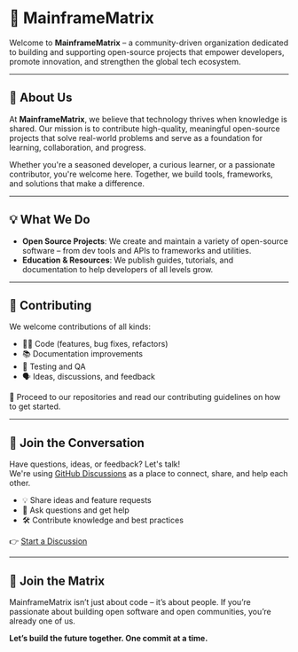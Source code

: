 # 🧠 MainframeMatrix

Welcome to **MainframeMatrix** – a community-driven organization dedicated to building and supporting open-source projects that empower developers, promote innovation, and strengthen the global tech ecosystem.

---

## 🌟 About Us

At **MainframeMatrix**, we believe that technology thrives when knowledge is shared. Our mission is to contribute high-quality, meaningful open-source projects that solve real-world problems and serve as a foundation for learning, collaboration, and progress.

Whether you're a seasoned developer, a curious learner, or a passionate contributor, you're welcome here. Together, we build tools, frameworks, and solutions that make a difference.

---

## 💡 What We Do

* **Open Source Projects**: We create and maintain a variety of open-source software – from dev tools and APIs to frameworks and utilities.
* **Education & Resources**: We publish guides, tutorials, and documentation to help developers of all levels grow.

---

## 🤝 Contributing

We welcome contributions of all kinds:

* 🧑‍💻 Code (features, bug fixes, refactors)
* 📚 Documentation improvements
* 🧪 Testing and QA
* 🗣️ Ideas, discussions, and feedback

📖 Proceed to our repositories and read our contributing guidelines on how to get started.

---

## 💬 Join the Conversation

Have questions, ideas, or feedback? Let's talk!  
We're using [GitHub Discussions](https://github.com/orgs/mainframematrix/discussions) as a place to connect, share, and help each other.

- 💡 Share ideas and feature requests  
- 🧠 Ask questions and get help  
- 🛠 Contribute knowledge and best practices

👉 [Start a Discussion](https://github.com/orgs/mainframematrix/discussions)

---

## 🙌 Join the Matrix

MainframeMatrix isn’t just about code – it’s about people. If you’re passionate about building open software and open communities, you’re already one of us.

**Let’s build the future together. One commit at a time.**
